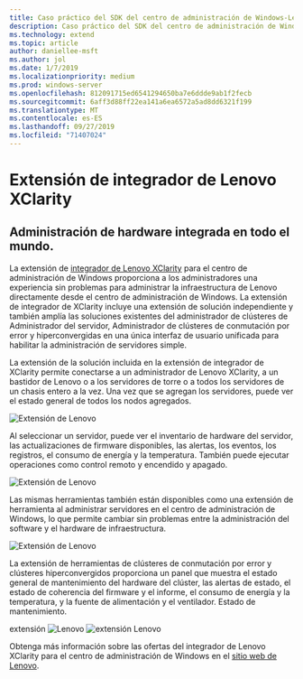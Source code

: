```yaml
---
title: Caso práctico del SDK del centro de administración de Windows-Lenovo
description: Caso práctico del SDK del centro de administración de Windows-Lenovo
ms.technology: extend
ms.topic: article
author: daniellee-msft
ms.author: jol
ms.date: 1/7/2019
ms.localizationpriority: medium
ms.prod: windows-server
ms.openlocfilehash: 812091715ed6541294650ba7e6ddde9ab1f2fecb
ms.sourcegitcommit: 6aff3d88ff22ea141a6ea6572a5ad8dd6321f199
ms.translationtype: MT
ms.contentlocale: es-ES
ms.lasthandoff: 09/27/2019
ms.locfileid: "71407024"
---
```

# <a name="lenovo-xclarity-integrator-extension"></a>Extensión de integrador de Lenovo XClarity

## <a name="integrated-hardware-management-everywhere"></a>Administración de hardware integrada en todo el mundo.

La extensión de [integrador de Lenovo XClarity](https://www.lenovo.com/us/en/data-center/software/systems-management/XClarity-Integrator/p/WMD00000370) para el centro de administración de Windows proporciona a los administradores una experiencia sin problemas para administrar la infraestructura de Lenovo directamente desde el centro de administración de Windows. La extensión de integrador de XClarity incluye una extensión de solución independiente y también amplía las soluciones existentes del administrador de clústeres de Administrador del servidor, Administrador de clústeres de conmutación por error y hiperconvergidas en una única interfaz de usuario unificada para habilitar la administración de servidores simple. 

La extensión de la solución incluida en la extensión de integrador de XClarity permite conectarse a un administrador de Lenovo XClarity, a un bastidor de Lenovo o a los servidores de torre o a todos los servidores de un chasis entero a la vez. Una vez que se agregan los servidores, puede ver el estado general de todos los nodos agregados.

![Extensión de Lenovo](../../media/extend-case-study-lenovo/lenovo-1.png)

Al seleccionar un servidor, puede ver el inventario de hardware del servidor, las actualizaciones de firmware disponibles, las alertas, los eventos, los registros, el consumo de energía y la temperatura. También puede ejecutar operaciones como control remoto y encendido y apagado.

![Extensión de Lenovo](../../media/extend-case-study-lenovo/lenovo-2.png)

Las mismas herramientas también están disponibles como una extensión de herramienta al administrar servidores en el centro de administración de Windows, lo que permite cambiar sin problemas entre la administración del software y el hardware de infraestructura.

![Extensión de Lenovo](../../media/extend-case-study-lenovo/lenovo-3.png)

La extensión de herramientas de clústeres de conmutación por error y clústeres hiperconvergidos proporciona un panel que muestra el estado general de mantenimiento del hardware del clúster, las alertas de estado, el estado de coherencia del firmware y el informe, el consumo de energía y la temperatura, y la fuente de alimentación y el ventilador. Estado de mantenimiento.

extensión ![Lenovo](../../media/extend-case-study-lenovo/lenovo-4.png)
![extensión Lenovo](../../media/extend-case-study-lenovo/lenovo-5.png)

Obtenga más información sobre las ofertas del integrador de Lenovo XClarity para el centro de administración de Windows en el [sitio web de Lenovo](https://support.lenovo.com/us/en/solutions/ht507549).